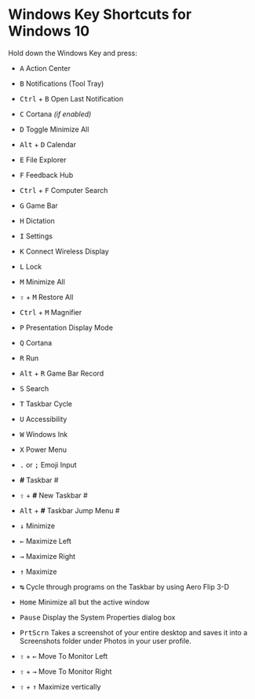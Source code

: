 Windows Key Shortcuts for Windows 10
====================================

Hold down the Windows Key and press:

- <kbd>A</kbd> Action Center
- <kbd>B</kbd> Notifications (Tool Tray)
- <kbd>Ctrl</kbd> + <kbd>B</kbd> Open Last Notification
- <kbd>C</kbd> Cortana _(if enabled)_
- <kbd>D</kbd> Toggle Minimize All
- <kbd>Alt</kbd> + <kbd>D</kbd> Calendar
- <kbd>E</kbd> File Explorer
- <kbd>F</kbd> Feedback Hub
- <kbd>Ctrl</kbd> + <kbd>F</kbd> Computer Search
- <kbd>G</kbd> Game Bar
- <kbd>H</kbd> Dictation
- <kbd>I</kbd> Settings
- <kbd>K</kbd> Connect Wireless Display
- <kbd>L</kbd> Lock
- <kbd>M</kbd> Minimize All
- <kbd>⇧</kbd> + <kbd>M</kbd> Restore All
- <kbd>Ctrl</kbd> + <kbd>M</kbd> Magnifier
- <kbd>P</kbd> Presentation Display Mode
- <kbd>Q</kbd> Cortana
- <kbd>R</kbd> Run
- <kbd>Alt</kbd> + <kbd>R</kbd> Game Bar Record
- <kbd>S</kbd> Search
- <kbd>T</kbd> Taskbar Cycle
- <kbd>U</kbd> Accessibility
- <kbd>W</kbd> Windows Ink
- <kbd>X</kbd> Power Menu

- <kbd>.</kbd> or <kbd>;</kbd> Emoji Input
- **#** Taskbar #
- <kbd>⇧</kbd> + **#** New Taskbar #
- <kbd>Alt</kbd> + **#** Taskbar Jump Menu #

- <kbd>↓</kbd> Minimize
- <kbd>←</kbd> Maximize Left
- <kbd>→</kbd> Maximize Right
- <kbd>↑</kbd> Maximize
- <kbd>↹</kbd> Cycle through programs on the Taskbar by using Aero Flip 3-D
- <kbd>Home</kbd> Minimize all but the active window
- <kbd>Pause</kbd> Display the System Properties dialog box
- <kbd>PrtScrn</kbd> Takes a screenshot of your entire desktop and saves it into a Screenshots folder under Photos in your user profile.
- <kbd>⇧</kbd> + <kbd>←</kbd> Move To Monitor Left
- <kbd>⇧</kbd> + <kbd>→</kbd> Move To Monitor Right
- <kbd>⇧</kbd> + <kbd>↑</kbd> Maximize vertically
